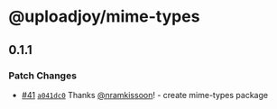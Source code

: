 # @uploadjoy/mime-types

## 0.1.1

### Patch Changes

- [#41](https://github.com/Uploadjoy/uploadjoy/pull/41) [`a041dc0`](https://github.com/Uploadjoy/uploadjoy/commit/a041dc0ec96cc7108f40063c89a95d33883cbe27) Thanks [@nramkissoon](https://github.com/nramkissoon)! - create mime-types package
